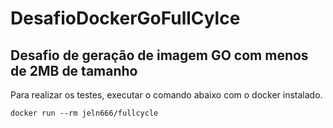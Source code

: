 # DesafioDockerGoFullCylce

## Desafio de geração de imagem GO com menos de 2MB de tamanho
Para realizar os testes, executar o comando abaixo com o docker instalado.

```docker run --rm jeln666/fullcycle```



